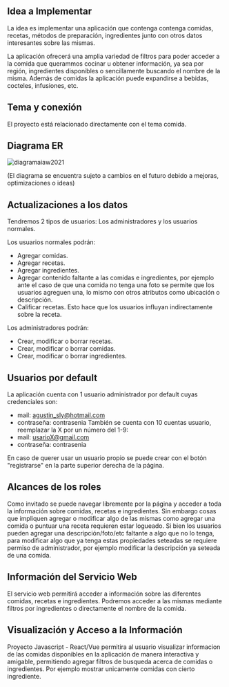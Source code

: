## Idea a Implementar

La idea es implementar una aplicación que contenga contenga comidas, recetas, métodos de preparación, ingredientes junto con otros datos interesantes sobre las mismas.

La aplicación ofrecerá una amplia variedad de filtros para poder acceder a la comida que querammos cocinar u obtener información, ya sea por región, ingredientes disponibles o sencillamente buscando el nombre de la misma. Además de comidas la aplicación puede expandirse a bebidas, cocteles, infusiones, etc.

## Tema y conexión

El proyecto está relacionado directamente con el tema comida.

## Diagrama ER

![diagramaiaw2021](https://user-images.githubusercontent.com/21326227/121816879-896eef00-cc54-11eb-86fb-8f5b794e4400.png)

(El diagrama se encuentra sujeto a cambios en el futuro debido a mejoras, optimizaciones o ideas)

## Actualizaciones a los datos

Tendremos 2 tipos de usuarios: Los administradores y los usuarios normales.

Los usuarios normales podrán:
- Agregar comidas.
- Agregar recetas.
- Agregar ingredientes.
- Agregar contenido faltante a las comidas e ingredientes, por ejemplo ante el caso de que una comida no tenga una foto se permite que los usuarios agreguen una, lo mismo con otros atributos como ubicación o descripción.
- Calificar recetas. Esto hace que los usuarios influyan indirectamente sobre la receta.

Los administradores podrán:
- Crear, modificar o borrar recetas.
- Crear, modificar o borrar comidas.
- Crear, modificar o borrar ingredientes.

## Usuarios por default
La aplicación cuenta con 1 usuario administrador por default cuyas credenciales son:
- mail: agustin_sly@hotmail.com
- contraseña: contrasenia
También se cuenta con 10 cuentas usuario, reemplazar la X por un número del 1-9:
- mail: usarioX@gmail.com
- contraseña: contrasenia

En caso de querer usar un usuario propio se puede crear con el botón "registrarse" en la parte superior derecha de la página.

## Alcances de los roles
Como invitado se puede navegar libremente por la página y acceder a toda la información sobre comidas, recetas e ingredientes. Sin embargo cosas que impliquen agregar o modificar algo de las mismas como agregar una comida o puntuar una receta requieren estar logueado. Si bien los usuarios pueden agregar una descripción/foto/etc faltante a algo que no lo tenga, para modificar algo que ya tenga estas propiedades seteadas se requiere permiso de administrador, por ejemplo modificar la descripción ya seteada de una comida.

## Información del Servicio Web

El servicio web permitirá acceder a información sobre las diferentes comidas, recetas e ingredientes. Podremos acceder a las mismas mediante filtros por ingredientes o directamente el nombre de la comida.

## Visualización y Acceso a la Información

Proyecto Javascript - React/Vue permitira al usuario visualizar informacion de las comidas disponibles en la aplicación de manera interactiva y amigable, permitiendo agregar
filtros de busqueda acerca de comidas o ingredientes. Por ejemplo mostrar unicamente comidas con cierto ingrediente.
